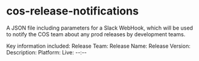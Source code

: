 # cos-release-notifications
A JSON file including parameters for a Slack WebHook, which will be used to notify the COS team about any prod releases by development teams.

Key information included:
Release Team:
Release Name:
Release Version:
Description:
Platform:
Live: --:--
